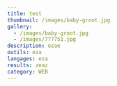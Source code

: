 ```yaml
---
title: test
thumbnail: /images/baby-groot.jpg
gallery:
  - /images/baby-groot.jpg
  - /images/777751.jpg
description: ezae
outils: eza
langages: eza
results: zeaz
category: WEB
---
```


